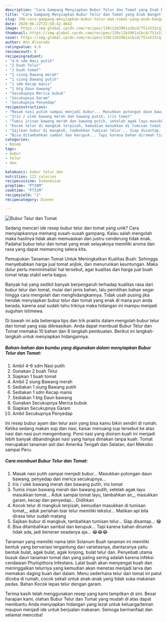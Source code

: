 ```yaml
---
description: "Cara Gampang Menyiapkan Bubur Telur dan Tomat yang Enak Banget"
title: "Cara Gampang Menyiapkan Bubur Telur dan Tomat yang Enak Banget"
slug: 396-cara-gampang-menyiapkan-bubur-telur-dan-tomat-yang-enak-banget
date: 2020-06-22T22:58:42.464Z
image: https://img-global.cpcdn.com/recipes/139c12b3961a1bcd/751x532cq70/bubur-telur-dan-tomat-foto-resep-utama.jpg
thumbnail: https://img-global.cpcdn.com/recipes/139c12b3961a1bcd/751x532cq70/bubur-telur-dan-tomat-foto-resep-utama.jpg
cover: https://img-global.cpcdn.com/recipes/139c12b3961a1bcd/751x532cq70/bubur-telur-dan-tomat-foto-resep-utama.jpg
author: Ann Alvarado
ratingvalue: 4.6
reviewcount: 8
recipeingredient:
- "4-6 sdm Nasi putih"
- "2 buah Telur"
- "1 buah tomat"
- "2 siung Bawang merah"
- "1 siung Bawang putih"
- "1 sdm Kecap manis"
- "1 btg Daun bawang"
- "Secukupnya Merica bubuk"
- "Secukupnya Garam"
- "Secukupnya Penyedap"
recipeinstructions:
- "Masak nasi putih sampai menjadi bubur... Masukkan potongan daun bawang, penyedap dan merica secukupnya..."
- "Iris / ulek bawang merah dan bawang putih, iris tomat"
- "Tumis irisan bawang merah dan bawang putih, setelah agak layu masukkan tomat... Aduk sampai tomat layu, tambahkan air,,, masukkan garam, kecap dan penyedap... Didihkan"
- "Kocok telur di mangkuk terpisah, kemudian masukkan di tumisan tomat,,, aduk perlahan biar telur memiliki tekstur... Matikan api bila dirasa telur sudah matang"
- "Sajikan bubur di mangkuk, tambahkan tumisan telur... Siap disantap... 😂"
- "Bisa ditambahkan sambal dan kerupuk... Tapi karena bahan dirumah tidak ada, jadi beneran seadanya aja... 😂😂😂"
categories:
- Resep
tags:
- bubur
- telur
- dan

katakunci: bubur telur dan 
nutrition: 122 calories
recipecuisine: Indonesian
preptime: "PT28M"
cooktime: "PT31M"
recipeyield: "2"
recipecategory: Dinner

---
```



![Bubur Telur dan Tomat](https://img-global.cpcdn.com/recipes/139c12b3961a1bcd/751x532cq70/bubur-telur-dan-tomat-foto-resep-utama.jpg)

Sedang mencari ide resep bubur telur dan tomat yang unik? Cara menyiapkannya memang susah-susah gampang. Kalau salah mengolah maka hasilnya tidak akan memuaskan dan justru cenderung tidak enak. Padahal bubur telur dan tomat yang enak selayaknya memiliki aroma dan rasa yang dapat memancing selera kita.

Pemupukan Tanaman Tomat Untuk Meningkatkan Kualitas Buah. Sehingga menyebabkan harga jual tomat anjlok, dan menurunkan keuntungan. Maka dulur perlu meminimalisir hal tersebut, agar kualitas dan harga jual buah tomat tetap stabil serta bagus.

Banyak hal yang sedikit banyak berpengaruh terhadap kualitas rasa dari bubur telur dan tomat, mulai dari jenis bahan, lalu pemilihan bahan segar hingga cara mengolah dan menghidangkannya. Tidak usah pusing jika hendak menyiapkan bubur telur dan tomat yang enak di mana pun anda berada, karena asal sudah tahu triknya maka hidangan ini mampu menjadi suguhan istimewa.


Di bawah ini ada beberapa tips dan trik praktis dalam mengolah bubur telur dan tomat yang siap dikreasikan. Anda dapat membuat Bubur Telur dan Tomat memakai 10 bahan dan 6 langkah pembuatan. Berikut ini langkah-langkah untuk menyiapkan hidangannya.

<!--inarticleads1-->

##### Bahan-bahan dan bumbu yang digunakan dalam menyiapkan Bubur Telur dan Tomat:

1. Ambil 4-6 sdm Nasi putih
1. Gunakan 2 buah Telur
1. Siapkan 1 buah tomat
1. Ambil 2 siung Bawang merah
1. Sediakan 1 siung Bawang putih
1. Sediakan 1 sdm Kecap manis
1. Sediakan 1 btg Daun bawang
1. Gunakan Secukupnya Merica bubuk
1. Siapkan Secukupnya Garam
1. Ambil Secukupnya Penyedap


Ini resep bubur ayam dan telur asin yang bisa kamu bikin sendiri di rumah. Ketika sedang makan sup dan nasi, kaisar menuang sup tersebut ke atas nasi dan nasi pun mengembang. Porsi nasi yang disiram kuah ini menjadi lebih banyak dibandingkan nasi yang hanya dimakan tanpa kuah. Tomat merupakan tanaman asli dari Amerika Tengah dan Selatan, dari Meksiko sampai Peru. 

<!--inarticleads2-->

##### Cara membuat Bubur Telur dan Tomat:

1. Masak nasi putih sampai menjadi bubur... Masukkan potongan daun bawang, penyedap dan merica secukupnya...
1. Iris / ulek bawang merah dan bawang putih, iris tomat
1. Tumis irisan bawang merah dan bawang putih, setelah agak layu masukkan tomat... Aduk sampai tomat layu, tambahkan air,,, masukkan garam, kecap dan penyedap... Didihkan
1. Kocok telur di mangkuk terpisah, kemudian masukkan di tumisan tomat,,, aduk perlahan biar telur memiliki tekstur... Matikan api bila dirasa telur sudah matang
1. Sajikan bubur di mangkuk, tambahkan tumisan telur... Siap disantap... 😂
1. Bisa ditambahkan sambal dan kerupuk... Tapi karena bahan dirumah tidak ada, jadi beneran seadanya aja... 😂😂😂


Tanaman yang memiliki nama latin Solanum Buah tanaman ini memiliki bentuk yang bervariasi tergantung dari varietasnya, diantaranya yaitu bentuk bulat, agak bulat, agak lonjong, bulat telur dan. Penyebab utama busuk daun tanaman tomat dan yang paling sering adalah karena infeksi cendawan Phytopthora Infestans. Lalat buah akan menyengat buah dan meninggalkan telurnya yang kemudian akan menetas menjadi larva dan memakan daging buah dari dalam. Menu sederhana telur dan tomat ini patut dicoba di rumah, cocok sekali untuk anak-anak yang tidak suka makanan pedas. Bahan Kocok lepas telur dengan garam. 

Terima kasih telah menggunakan resep yang kami tampilkan di sini. Besar harapan kami, olahan Bubur Telur dan Tomat yang mudah di atas dapat membantu Anda menyiapkan hidangan yang lezat untuk keluarga/teman maupun menjadi ide untuk berjualan makanan. Semoga bermanfaat dan selamat mencoba!
